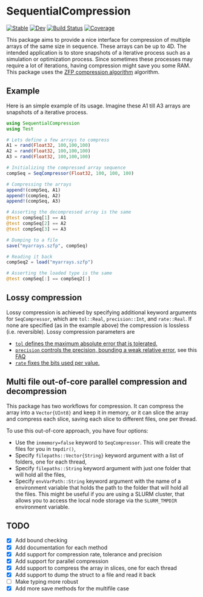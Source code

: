 # SequentialCompression

[![Stable](https://img.shields.io/badge/docs-stable-blue.svg)](https://AtilaSaraiva.github.io/SequentialCompression.jl/stable/)
[![Dev](https://img.shields.io/badge/docs-dev-blue.svg)](https://AtilaSaraiva.github.io/SequentialCompression.jl/dev/)
[![Build Status](https://github.com/AtilaSaraiva/SequentialCompression.jl/actions/workflows/CI.yml/badge.svg?branch=main)](https://github.com/AtilaSaraiva/SequentialCompression.jl/actions/workflows/CI.yml?query=branch%3Amain)
[![Coverage](https://codecov.io/gh/AtilaSaraiva/SequentialCompression.jl/branch/main/graph/badge.svg)](https://codecov.io/gh/AtilaSaraiva/SequentialCompression.jl)

This package aims to provide a nice interface for compression of multiple arrays of the same size in
sequence. These arrays can be up to 4D. The intended application is to store snapshots of a iterative
process such as a simulation or optimization process. Since sometimes these processes may require a lot of iterations, having compression might save you some RAM. This package uses the [ZFP compression algorithm](https://zfp.io/) algorithm.

## Example

Here is an simple example of its usage. Imagine these A1 till A3 arrays are snapshots of a iterative process.

```julia
using SequentialCompression
using Test

# Lets define a few arrays to compress
A1 = rand(Float32, 100,100,100)
A2 = rand(Float32, 100,100,100)
A3 = rand(Float32, 100,100,100)

# Initializing the compressed array sequence
compSeq = SeqCompressor(Float32, 100, 100, 100)

# Compressing the arrays
append!(compSeq, A1)
append!(compSeq, A2)
append!(compSeq, A3)

# Asserting the decompressed array is the same
@test compSeq[1] == A1
@test compSeq[2] == A2
@test compSeq[3] == A3

# Dumping to a file
save("myarrays.szfp", compSeq)

# Reading it back
compSeq2 = load("myarrays.szfp")

# Asserting the loaded type is the same
@test compSeq[:] == compSeq2[:]
```

## Lossy compression

Lossy compression is achieved by specifying additional keyword arguments
for `SeqCompressor`, which are `tol::Real`, `precision::Int`, and `rate::Real`.
If none are specified (as in the example above) the compression is lossless
(i.e. reversible). Lossy compression parameters are

- [`tol` defines the maximum absolute error that is tolerated.](https://zfp.readthedocs.io/en/release0.5.5/modes.html#fixed-accuracy-mode)
- [`precision` controls the precision, bounding a weak relative error](https://zfp.readthedocs.io/en/release0.5.5/modes.html#fixed-precision-mode), see this [FAQ](https://zfp.readthedocs.io/en/develop/faq.html#q-relerr)
- [`rate` fixes the bits used per value.](https://zfp.readthedocs.io/en/release0.5.5/modes.html#fixed-rate-mode)

## Multi file out-of-core parallel compression and decompression

This package has two workflows for compression. It can compress the array into a `Vector{UInt8}` and
keep it in memory, or it can slice the array and compress each slice, saving each slice to different
files, one per thread.

To use this out-of-core approach, you have four options:
+ Use the `inmemory=false` keyword to `SeqCompressor`. This will create the files for you in `tmpdir()`,
+ Specify `filepaths::Vector{String}` keyword argument with a list of folders, one for each thread,
+ Specify `filepaths::String` keyword argument with just one folder that will hold all the files,
+ Specify `envVarPath::String` keyword argument with the name of a environment variable that holds
  the path to the folder that will hold all the files. This might be useful if you are using a SLURM
  cluster, that allows you to access the local node storage via the `SLURM_TMPDIR` environment variable.

## TODO

- [X] Add bound checking
- [X] Add documentation for each method
- [X] Add support for compression rate, tolerance and precision
- [X] Add support for parallel compression
- [X] Add support to compress the array in slices, one for each thread
- [X] Add support to dump the struct to a file and read it back
- [ ] Make typing more robust
- [X] Add more save methods for the multifile case

